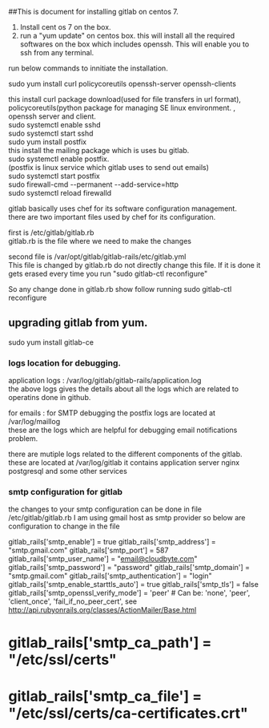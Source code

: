 ##This is document for installing gitlab on centos 7.

1. Install cent os 7 on the box.
2. run a "yum update" on centos box.
this will install all the required softwares on  the box  which includes openssh. This will enable you to ssh from any terminal.

run below commands to innitiate the installation.

sudo yum install curl policycoreutils openssh-server openssh-clients

this install curl package download(used for file transfers in url format), policycoreutils(python package for managing SE linux environment. , openssh server and client. <br />
sudo systemctl enable sshd <br />
sudo systemctl start sshd <br />
sudo yum install postfix <br />
this install the mailing package which is uses bu gitlab.<br />
sudo systemctl enable postfix.<br />
(postfix is linux service which gitlab uses to send out emails) <br /> 
sudo systemctl start postfix<br />
sudo firewall-cmd --permanent --add-service=http<br />
sudo systemctl reload firewalld<br />

gitlab basically uses chef for its software configuration management. <br />
there are two important files used by chef for its configuration.<br />

first is /etc/gitlab/gitlab.rb <br />
gitlab.rb is the file where we need to make the changes <br />

second file is /var/opt/gitlab/gitlab-rails/etc/gitlab.yml<br />
This file is changed by gitlab.rb do not directly change this file. If it is done it gets erased every time you run "sudo gitlab-ctl reconfigure" <br />

 So any change done in gitlab.rb show follow running sudo gitlab-ctl reconfigure <br />
 
 
## upgrading gitlab from yum.  <br />
 
 sudo yum install gitlab-ce

### logs location for debugging.<br />

application logs : /var/log/gitlab/gitlab-rails/application.log <br />
the above logs gives the details about all the logs which are related to operatins done in github.

for emails :  for SMTP debugging the postfix logs are located at /var/log/maillog <br />
these are the logs which are helpful for debugging email notifications problem.

there are mutiple logs related to the different components of the gitlab. these are located at /var/log/gitlab  it contains application server nginx postgresql and some other services



### smtp configuration for gitlab 

the changes to your smtp configuration can be done in file /etc/gitlab/gitlab.rb 
I am using gmail host as smtp provider so below are configuration to change in the file <br />

gitlab_rails['smtp_enable'] = true
gitlab_rails['smtp_address'] = "smtp.gmail.com"
gitlab_rails['smtp_port'] = 587
gitlab_rails['smtp_user_name'] = "email@cloudbyte.com"
gitlab_rails['smtp_password'] = "password"
gitlab_rails['smtp_domain'] = "smtp.gmail.com"
gitlab_rails['smtp_authentication'] = "login"
gitlab_rails['smtp_enable_starttls_auto'] = true
gitlab_rails['smtp_tls'] = false
gitlab_rails['smtp_openssl_verify_mode'] = 'peer' # Can be: 'none', 'peer', 'client_once', 'fail_if_no_peer_cert', see http://api.rubyonrails.org/classes/ActionMailer/Base.html
# gitlab_rails['smtp_ca_path'] = "/etc/ssl/certs"
# gitlab_rails['smtp_ca_file'] = "/etc/ssl/certs/ca-certificates.crt"


